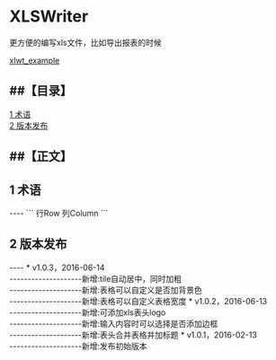 # XLSWriter

更方便的编写xls文件，比如导出报表的时候

[xlwt_example](https://github.com/BillWang139967/XLSWriter/blob/master/doc/README.md)  

##【目录】
----

[1 术语 ](#1)  
[2 版本发布 ](#2)  

##【正文】
----
<h2 name="1">1 术语</h2>
----
```
行Row
列Column
```
<h2 name="2">2 版本发布</h2>
----
* v1.0.3，2016-06-14</br>  
  --------------------新增:tile自动居中，同时加粗</br>
  --------------------新增:表格可以自定义是否加背景色</br>
  --------------------新增:表格可以自定义表格宽度
* v1.0.2，2016-06-13</br>
  --------------------新增:可添加xls表头logo</br>
  --------------------新增:输入内容时可以选择是否添加边框 </br>
  --------------------新增:表头合并表格并加标题
* v1.0.1，2016-02-13</br>
  --------------------新增:发布初始版本
